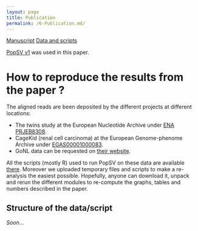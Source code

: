 ```yaml
---
layout: page
title: Publication
permalink: /6-Publication.md/
---
```


[Manuscript]()
[Data and scripts]()

[PopSV v1]() was used in this paper.

# How to reproduce the results from the paper ?

The aligned reads are been deposited by the different projects at different locations:

+ The twins study at the European Nucleotide Archive under [ENA PRJEB8308](https://www.ebi.ac.uk/ena/data/view/PRJEB8308).
+ CageKid (renal cell carcinoma) at the European Genome-phenome Archive under [EGAS00001000083](https://www.ebi.ac.uk/ega/studies/EGAS00001000083).
+ GoNL data can be requested on [their website](http://www.nlgenome.nl/).

All the scripts (mostly R) used to run PopSV on these data are available [there](). Moreover we uploaded temporary files and scripts to make a re-analysis the easiest possible. Hopefully, anyone can download it, unpack and rerun the different modules to re-compute the graphs, tables and numbers described in the paper.

## Structure of the data/script

*Soon...*

